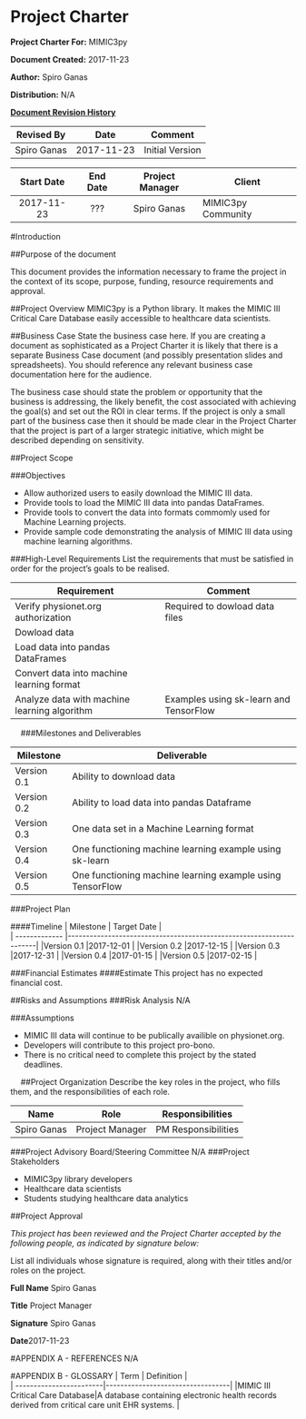 # Project Charter
  
**Project Charter For:**  MIMIC3py

**Document Created:** 2017-11-23

**Author:** Spiro Ganas

**Distribution:** N/A

<u>**Document Revision History**</u>

| Revised By       | Date           | Comment               |
| -----------------|:--------------:|:---------------------:|
| Spiro Ganas | 2017-11-23  | Initial Version |

		
| Start Date | End Date    | Project Manager | Client      |
| :---------:|:-----------:| :--------------:| ------------|
|2017-11-23	|???  | Spiro Ganas| MIMIC3py Community |

#Introduction

##Purpose of the document


This document provides the information necessary to frame the project in the context of its scope, purpose, funding, resource requirements and approval. 

##Project Overview
MIMIC3py is a Python library.  It makes the MIMIC III Critical Care Database easily accessible to healthcare data scientists.

##Business Case
State the business case here. If you are creating a document as sophisticated as a Project Charter it is likely that there is a separate Business Case document (and possibly presentation slides and spreadsheets). You should reference any relevant business case documentation here for the audience. 

The business case should state the problem or opportunity that the business is addressing, the likely benefit, the cost associated with achieving the goal(s) and set out the ROI in clear terms. If the project is only a small part of the business case then it should be made clear in the Project Charter that the project is part of a larger strategic initiative, which might be described depending on sensitivity. 

##Project Scope

###Objectives

* Allow authorized users to easily download the MIMIC III data.
* Provide tools to load the MIMIC III data into pandas DataFrames.
* Provide tools to convert the data into formats commomly used for Machine Learning projects.
* Provide sample code demonstrating the analysis of MIMIC III data using machine learning algorithms.

###High-Level Requirements
List the requirements that must be satisfied in order for the project’s goals to be realised.

| Requirement   | Comment                         |   
| ------------- |---------------------------------| 
|Verify physionet.org authorization             |Required to dowload data files|
|Dowload data                                   |                            |
|Load data into pandas DataFrames               |                             |
|Convert data into machine learning format      |                             |
|Analyze data with machine learning algorithm   |Examples using sk-learn and TensorFlow                             |


 
###Milestones and Deliverables


| Milestone     | Deliverable                                                         |   
| ------------- |---------------------------------------------------------------------| 
|Version 0.1    |Ability to download data                                             |
|Version 0.2    |Ability to load data into pandas Dataframe                           |
|Version 0.3    |One data set in a Machine Learning format                            |
|Version 0.4    |One functioning machine learning example using sk-learn              |
|Version 0.5    |One functioning machine learning example using TensorFlow            |

###Project Plan

####Timeline
| Milestone     | Target Date                                                       |   
| ------------- |---------------------------------------------------------------------| 
|Version 0.1    |2017-12-01                                            |
|Version 0.2    |2017-12-15                         |
|Version 0.3    |2017-12-31                            |
|Version 0.4    |2017-01-15            |
|Version 0.5    |2017-02-15           |

###Financial Estimates
####Estimate
This project has no expected financial cost.  

##Risks and Assumptions
###Risk Analysis
N/A

###Assumptions
* MIMIC III data will continue to be publically availible on physionet.org.
* Developers will contribute to this project pro-bono.
* There is no critical need to complete this project by the stated deadlines.



 
##Project Organization
Describe the key roles in the project, who fills them, and the responsibilities of each role.
 
| Name      | Role              | Responsibilities         |   
| --------- |-------------------|--------------------------| 
|Spiro Ganas    | Project Manager	  | PM Responsibilities      |

 



###Project Advisory Board/Steering Committee
N/A
###Project Stakeholders
* MIMIC3py library developers
* Healthcare data scientists
* Students studying healthcare data analytics

##Project Approval

*This project has been reviewed and the Project Charter accepted by the following people, as indicated by signature below:*

List all individuals whose signature is required, along with their titles and/or roles on the project.

**Full Name**  Spiro Ganas

**Title** Project Manager

**Signature** Spiro Ganas

**Date**2017-11-23



#APPENDIX A - REFERENCES
N/A

#APPENDIX B - GLOSSARY
| Term                    | Definition                       |   
| ------------------------|----------------------------------| 
|MIMIC III Critical Care Database|A database containing electronic health records derived from critical care unit EHR systems.     |




